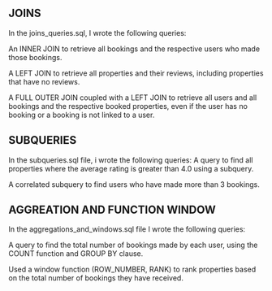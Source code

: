 ## JOINS
In the joins_queries.sql, I wrote the following queries:

An INNER JOIN to retrieve all bookings and the respective users who made those bookings.

A LEFT JOIN to retrieve all properties and their reviews, including properties that have no reviews.

A FULL OUTER JOIN coupled with a LEFT JOIN to retrieve all users and all bookings and the respective booked properties, even if the user has no booking or a booking is not linked to a user.

## SUBQUERIES
In the subqueries.sql file, i wrote the following queries:
A query to find all properties where the average rating is greater than 4.0 using a subquery.

A correlated subquery to find users who have made more than 3 bookings.

## AGGREATION AND FUNCTION WINDOW
In the aggregations_and_windows.sql file I wrote the following queries:

A query to find the total number of bookings made by each user, using the COUNT function and GROUP BY clause.

Used a window function (ROW_NUMBER, RANK) to rank properties based on the total number of bookings they have received.